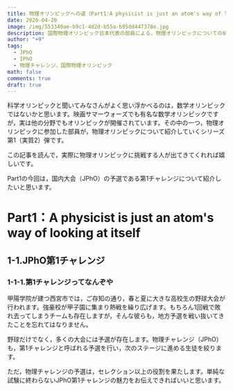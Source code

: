 ```yaml
---
title: 物理オリンピックへの道（Part1:A physicist is just an atom's way of looking at itself）
date: 2020-04-20
image: /img/553340ae-b9c1-4d2d-b55a-b95dd447378e.jpg
description: 国際物理オリンピック日本代表の部員による，物理オリンピックについての紹介Part1
author: "+9"
tags:
  - JPhO
  - IPhO
  - 物理チャレンジ，国際物理オリンピック
math: false
comments: true
draft: true
---
```

科学オリンピックと聞いてみなさんがよく思い浮かべるのは，数学オリンピックではないかと思います。映画サマーウォーズでも有名な数学オリンピックですが，実は他の分野でもオリンピックが開催されています。その中の一つ，物理オリンピックに参加した部員が，物理オリンピックについて紹介していくシリーズ第1（実質2）弾です。

この記事を読んで，実際に物理オリンピックに挑戦する人が出てきてくれれば嬉しいです。

Part1の今回は，国内大会（JPhO）の予選である第1チャレンジについて紹介したいと思います。

# Part1：A physicist is just an atom's way of looking at itself

## 1-1.JPhO第1チャレンジ

### 1-1-1.第1チャレンジってなんぞや

甲陽学院が建つ西宮市では，ご存知の通り，春と夏に大きな高校生の野球大会が行われます。強豪校が甲子園に集まり熱戦を繰り広げます。もちろん1回戦で敗れ去ってしまうチームも存在しますが，そんな彼らも，地方予選を戦い抜いてきたことを忘れてはなりません。

野球だけでなく，多くの大会には予選が存在します。物理チャレンジ（JPhO）も，第1チャレンジと呼ばれる予選を行い，次のステージに進める生徒を絞ります。

ただ，物理チャレンジの予選は，セレクション以上の役割を果たします。単純な試験に終わらないJPhO第1チャレンジの魅力をお伝えできればいいと思います。